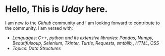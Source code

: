 # Hello, This is _Uday_ here.
I am new to the _Github_ community and I am looking forward to contribute to the community.
I am versed with:
- _Languages_: _C++_, _python and its extensive libraries: Pandas, Numpy, Beautifulsoup, Selenium, Tkinter, Turtle,  Requests, smtblib,_, _HTML_, _CSS_
- _Topics_: _Data Structures_
